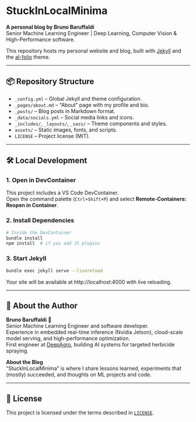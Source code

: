 # StuckInLocalMinima

**A personal blog by Bruno Baruffaldi**  
Senior Machine Learning Engineer | Deep Learning, Computer Vision & High-Performance software.

This repository hosts my personal website and blog, built with [Jekyll](https://jekyllrb.com/) and the [al-folio](https://github.com/alshedivat/al-folio) theme.

---

## 📦 Repository Structure

- `_config.yml` – Global Jekyll and theme configuration.
- `_pages/about.md` – “About” page with my profile and bio.
- `_posts/` – Blog posts in Markdown format.
- `_data/socials.yml` – Social media links and icons.
- `_includes/`, `_layouts/`, `_sass/` – Theme components and styles.
- `assets/` – Static images, fonts, and scripts.
- `LICENSE` – Project license (MIT).

---

## 🛠️ Local Development

### 1. Open in DevContainer

This project includes a VS Code DevContainer.  
Open the command palette (`Ctrl+Shift+P`) and select **Remote-Containers: Reopen in Container**.

### 2. Install Dependencies

```bash
# Inside the DevContainer
bundle install
npm install  # if you add JS plugins
```

### 3. Start Jekyll

```bash
bundle exec jekyll serve --livereload
```

Your site will be available at http://localhost:4000 with live reloading.

---

## 📄 About the Author

**Bruno Baruffaldi** 👋  
Senior Machine Learning Engineer and software developer.  
Experience in embedded real-time inference (Nvidia Jetson), cloud-scale model serving, and high-performance optimization.  
First engineer at [DeepAgro](https://deepagro.com), building AI systems for targeted herbicide spraying.

**About the Blog**  
“StuckInLocalMinima” is where I share lessons learned, experiments that (mostly) succeeded, and thoughts on ML projects and code.

---

## 📜 License

This project is licensed under the terms described in [`LICENSE`](LICENSE).
